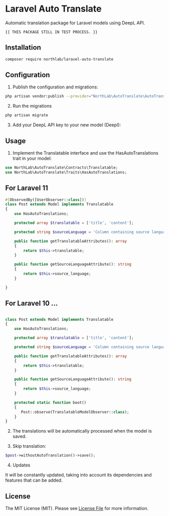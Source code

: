 # Laravel Auto Translate

Automatic translation package for Laravel models using DeepL API. 

```env
{{ THIS PACKAGE STILL IN TEST PROCESS. }}
```

## Installation

```bash
composer require northlab/laravel-auto-translate
```

## Configuration

1. Publish the configuration and migrations:
```bash
php artisan vendor:publish --provider="NorthLab\AutoTranslate\AutoTranslateServiceProvider"
```

2. Run the migrations 
```bash
php artisan migrate
```

3. Add your DeepL API key to your new model (Deepl):


## Usage

1. Implement the Translatable interface and use the HasAutoTranslations trait in your model:

```php
use NorthLab\AutoTranslate\Contracts\Translatable;
use NorthLab\AutoTranslate\Traits\HasAutoTranslations;
```
## For Laravel 11 
```php
#[ObservedBy([UserObserver::class])]
class Post extends Model implements Translatable
{
    use HasAutoTranslations;

    protected array $translatable = ['title', 'content'];

    protected string $sourceLanguage = 'Column containing source language'

    public function getTranslatableAttributes(): array
    {
        return $this->translatable;
    }

    public function getSourceLanguageAttribute(): string
    {
        return $this->source_language;
    }

}
```
## For Laravel 10 ...
```php

class Post extends Model implements Translatable
{
    use HasAutoTranslations;

    protected array $translatable = ['title', 'content'];

    protected string $sourceLanguage = 'Column containing source language'

    public function getTranslatableAttributes(): array
    {
        return $this->translatable;
    }

    public function getSourceLanguageAttribute(): string
    {
        return $this->source_language;
    }

    protected static function boot()
    {
       Post::observe(TranslatableModelObserver::class);
    }
}
```
2. The translations will be automatically processed when the model is saved.

3. Skip translation:

```php
$post->withoutAutoTranslation()->save();
```
4. Updates

It will be constantly updated, taking into account its dependencies and features that can be added.

## License

The MIT License (MIT). Please see [License File](LICENSE.md) for more information.
